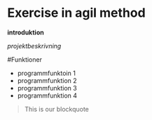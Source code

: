 # Exercise in agil method

**introduktion**

*projektbeskrivning*


#Funktioner
- programmfunktoin 1 
- programmfunktion 2
- programmfunktion 3
- programmfunktion 4 

> This is our blockquote
